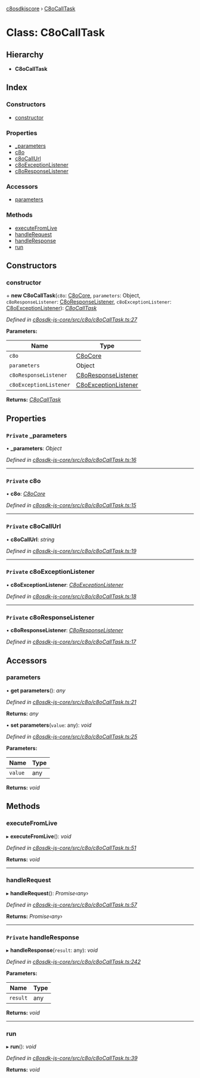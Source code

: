[c8osdkjscore](../README.md) › [C8oCallTask](c8ocalltask.md)

# Class: C8oCallTask

## Hierarchy

* **C8oCallTask**

## Index

### Constructors

* [constructor](c8ocalltask.md#constructor)

### Properties

* [_parameters](c8ocalltask.md#private-_parameters)
* [c8o](c8ocalltask.md#private-c8o)
* [c8oCallUrl](c8ocalltask.md#private-c8ocallurl)
* [c8oExceptionListener](c8ocalltask.md#private-c8oexceptionlistener)
* [c8oResponseListener](c8ocalltask.md#private-c8oresponselistener)

### Accessors

* [parameters](c8ocalltask.md#parameters)

### Methods

* [executeFromLive](c8ocalltask.md#executefromlive)
* [handleRequest](c8ocalltask.md#handlerequest)
* [handleResponse](c8ocalltask.md#private-handleresponse)
* [run](c8ocalltask.md#run)

## Constructors

###  constructor

\+ **new C8oCallTask**(`c8o`: [C8oCore](c8ocore.md), `parameters`: Object, `c8oResponseListener`: [C8oResponseListener](../interfaces/c8oresponselistener.md), `c8oExceptionListener`: [C8oExceptionListener](c8oexceptionlistener.md)): *[C8oCallTask](c8ocalltask.md)*

*Defined in [c8osdk-js-core/src/c8o/c8oCallTask.ts:27](https://github.com/convertigo/c8osdk-angular/blob/5eefa5e/src/c8o/c8oCallTask.ts#L27)*

**Parameters:**

Name | Type |
------ | ------ |
`c8o` | [C8oCore](c8ocore.md) |
`parameters` | Object |
`c8oResponseListener` | [C8oResponseListener](../interfaces/c8oresponselistener.md) |
`c8oExceptionListener` | [C8oExceptionListener](c8oexceptionlistener.md) |

**Returns:** *[C8oCallTask](c8ocalltask.md)*

## Properties

### `Private` _parameters

• **_parameters**: *Object*

*Defined in [c8osdk-js-core/src/c8o/c8oCallTask.ts:16](https://github.com/convertigo/c8osdk-angular/blob/5eefa5e/src/c8o/c8oCallTask.ts#L16)*

___

### `Private` c8o

• **c8o**: *[C8oCore](c8ocore.md)*

*Defined in [c8osdk-js-core/src/c8o/c8oCallTask.ts:15](https://github.com/convertigo/c8osdk-angular/blob/5eefa5e/src/c8o/c8oCallTask.ts#L15)*

___

### `Private` c8oCallUrl

• **c8oCallUrl**: *string*

*Defined in [c8osdk-js-core/src/c8o/c8oCallTask.ts:19](https://github.com/convertigo/c8osdk-angular/blob/5eefa5e/src/c8o/c8oCallTask.ts#L19)*

___

### `Private` c8oExceptionListener

• **c8oExceptionListener**: *[C8oExceptionListener](c8oexceptionlistener.md)*

*Defined in [c8osdk-js-core/src/c8o/c8oCallTask.ts:18](https://github.com/convertigo/c8osdk-angular/blob/5eefa5e/src/c8o/c8oCallTask.ts#L18)*

___

### `Private` c8oResponseListener

• **c8oResponseListener**: *[C8oResponseListener](../interfaces/c8oresponselistener.md)*

*Defined in [c8osdk-js-core/src/c8o/c8oCallTask.ts:17](https://github.com/convertigo/c8osdk-angular/blob/5eefa5e/src/c8o/c8oCallTask.ts#L17)*

## Accessors

###  parameters

• **get parameters**(): *any*

*Defined in [c8osdk-js-core/src/c8o/c8oCallTask.ts:21](https://github.com/convertigo/c8osdk-angular/blob/5eefa5e/src/c8o/c8oCallTask.ts#L21)*

**Returns:** *any*

• **set parameters**(`value`: any): *void*

*Defined in [c8osdk-js-core/src/c8o/c8oCallTask.ts:25](https://github.com/convertigo/c8osdk-angular/blob/5eefa5e/src/c8o/c8oCallTask.ts#L25)*

**Parameters:**

Name | Type |
------ | ------ |
`value` | any |

**Returns:** *void*

## Methods

###  executeFromLive

▸ **executeFromLive**(): *void*

*Defined in [c8osdk-js-core/src/c8o/c8oCallTask.ts:51](https://github.com/convertigo/c8osdk-angular/blob/5eefa5e/src/c8o/c8oCallTask.ts#L51)*

**Returns:** *void*

___

###  handleRequest

▸ **handleRequest**(): *Promise‹any›*

*Defined in [c8osdk-js-core/src/c8o/c8oCallTask.ts:57](https://github.com/convertigo/c8osdk-angular/blob/5eefa5e/src/c8o/c8oCallTask.ts#L57)*

**Returns:** *Promise‹any›*

___

### `Private` handleResponse

▸ **handleResponse**(`result`: any): *void*

*Defined in [c8osdk-js-core/src/c8o/c8oCallTask.ts:242](https://github.com/convertigo/c8osdk-angular/blob/5eefa5e/src/c8o/c8oCallTask.ts#L242)*

**Parameters:**

Name | Type |
------ | ------ |
`result` | any |

**Returns:** *void*

___

###  run

▸ **run**(): *void*

*Defined in [c8osdk-js-core/src/c8o/c8oCallTask.ts:39](https://github.com/convertigo/c8osdk-angular/blob/5eefa5e/src/c8o/c8oCallTask.ts#L39)*

**Returns:** *void*
